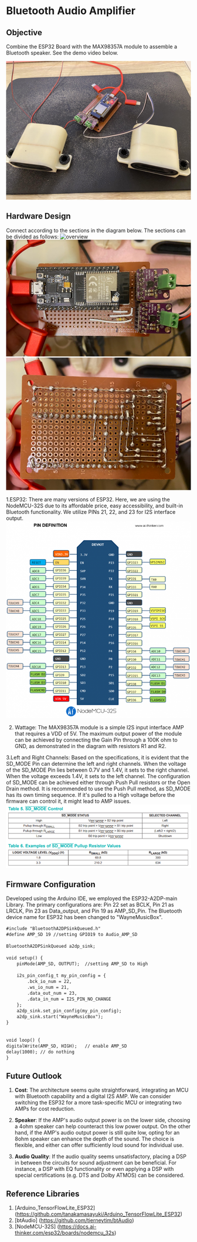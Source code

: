 # Bluetooth Audio Amplifier

## Objective

Combine the ESP32 Board with the MAX98357A module to assemble a Bluetooth speaker. See the demo video below.

[![Watch the video](BluetoothAudioAmplifier.JPG)](https://github.com/WAYNEXChen/BluetoothAudioAmplifier/blob/master/Bluetooth%20Audio%20Amplifier.mp4)

## Hardware Design
Connect according to the sections in the diagram below. The sections can be divided as follows:
![overview](bluetooth_audio_amplifier_circuit.png)
![overview1](Bluetooth%20Audio%20Amplifier%20circuit(top%20side).PNG)
![overview2](Bluetooth%20Audio%20Amplifier%20circuit(Bottom%20side).PNG)

1.ESP32: There are many versions of ESP32. Here, we are using the NodeMCU-32S due to its affordable price, easy accessibility, and built-in Bluetooth functionality. We utilize PINs 21, 22, and 23 for I2S interface output.
![ESP32](/SPEC/ESP32/nodemcu_32s_pin.png)

2. Wattage: The MAX98357A module is a simple I2S input interface AMP that requires a VDD of 5V. The maximum output power of the module can be achieved by connecting the Gain Pin through a 100K ohm to GND, as demonstrated in the diagram with resistors R1 and R2.


3.Left and Right Channels: Based on the specifications, it is evident that the SD_MODE Pin can determine the left and right channels. When the voltage of the SD_MODE Pin lies between 0.7V and 1.4V, it sets to the right channel. When the voltage exceeds 1.4V, it sets to the left channel. 
The configuration of SD_MODE can be achieved either through Push Pull resistors or the Open Drain method. It is recommended to use the Push Pull method, as SD_MODE has its own timing sequence. If it's pulled to a High voltage before the firmware can control it, it might lead to AMP issues.
![Left and Right Channels](/SPEC/AudioAmp/SD_MODE_Control.PNG)



## Firmware Configuration
Developed using the Arduino IDE, we employed the ESP32-A2DP-main Library. The primary configurations are: Pin 22 set as BCLK, Pin 21 as LRCLK, Pin 23 as Data_output, and Pin 19 as AMP_SD_Pin. The Bluetooth device name for ESP32 has been changed to "WayneMusicBox".
	
	#include "BluetoothA2DPSinkQueued.h"
	#define AMP_SD 19 //setting GPIO19 to Audio_AMP_SD 

	BluetoothA2DPSinkQueued a2dp_sink;

	void setup() {
    	pinMode(AMP_SD, OUTPUT);  //setting AMP_SD to High
    
    	i2s_pin_config_t my_pin_config = {
        	.bck_io_num = 22,
        	.ws_io_num = 21,
        	.data_out_num = 23,
        	.data_in_num = I2S_PIN_NO_CHANGE
    	}; 
    	a2dp_sink.set_pin_config(my_pin_config);
    	a2dp_sink.start("WayneMusicBox");  
	}


	void loop() {
  	digitalWrite(AMP_SD, HIGH);   // enable AMP_SD
  	delay(1000); // do nothing
	}

## Future Outlook
1. **Cost**: The architecture seems quite straightforward, integrating an MCU with Bluetooth capability and a digital I2S AMP. We can consider switching the ESP32 for a more task-specific MCU or integrating two AMPs for cost reduction.

2. **Speaker**: If the AMP's audio output power is on the lower side, choosing a 4ohm speaker can help counteract this low power output. On the other hand, if the AMP's audio output power is still quite low, opting for an 8ohm speaker can enhance the depth of the sound. The choice is flexible, and either can offer sufficiently loud sound for individual use.

3. **Audio Quality**: If the audio quality seems unsatisfactory, placing a DSP in between the circuits for sound adjustment can be beneficial. For instance, a DSP with EQ functionality or even applying a DSP with special certifications (e.g. DTS and Dolby ATMOS) can be considered.


## Reference Libraries
1. [Arduino_TensorFlowLite_ESP32] (https://github.com/tanakamasayuki/Arduino_TensorFlowLite_ESP32)
2. [btAudio] (https://github.com/tierneytim/btAudio)
3. [NodeMCU-32S] (https://docs.ai-thinker.com/esp32/boards/nodemcu_32s)
